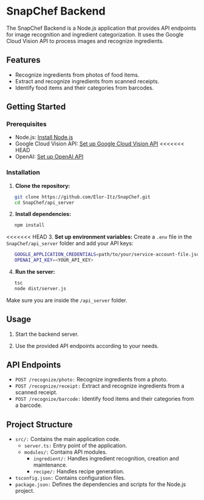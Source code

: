 # SnapChef Backend

The SnapChef Backend is a Node.js application that provides API endpoints for image recognition and ingredient categorization. It uses the Google Cloud Vision API to process images and recognize ingredients.

## Features

- Recognize ingredients from photos of food items.
- Extract and recognize ingredients from scanned receipts.
- Identify food items and their categories from barcodes.

## Getting Started

### Prerequisites

- Node.js: [Install Node.js](https://nodejs.org/)
- Google Cloud Vision API: [Set up Google Cloud Vision API](https://cloud.google.com/vision/docs/setup)
<<<<<<< HEAD
- OpenAI: [Set up OpenAI API](https://platform.openai.com/docs/quickstart)

### Installation

1. **Clone the repository:**
```sh
   git clone https://github.com/Elor-Itz/SnapChef.git
   cd SnapChef/api_server
   ```

2. **Install dependencies:**
```sh
   npm install
   ```

<<<<<<< HEAD
3. **Set up environment variables:**
   Create a `.env` file in the `SnapChef/api_server` folder and add your API keys:
```sh
   GOOGLE_APPLICATION_CREDENTIALS=path/to/your/service-account-file.json
   OPENAI_API_KEY=<YOUR_API_KEY>
   ```

4. **Run the server:**
```sh
   tsc
   node dist/server.js     
   ``` 
   Make sure you are inside the `/api_server` folder.

## Usage

1. Start the backend server.

2. Use the provided API endpoints according to your needs.

## API Endpoints

* `POST /recognize/photo:` Recognize ingredients from a photo.
* `POST /recognize/receipt:` Extract and recognize ingredients from a scanned receipt.
* `POST /recognize/barcode:` Identify food items and their categories from a barcode.

## Project Structure

* `src/:` Contains the main application code.
  * `server.ts:` Entry point of the application.
  * `modules/:` Contains API modules.
    * `ingredient/:` Handles ingredient recognition, creation and maintenance.
    * `recipe/:` Handles recipe generation.
* `tsconfig.json:` Contains configuration files.
* `package.json:` Defines the dependencies and scripts for the Node.js project.
